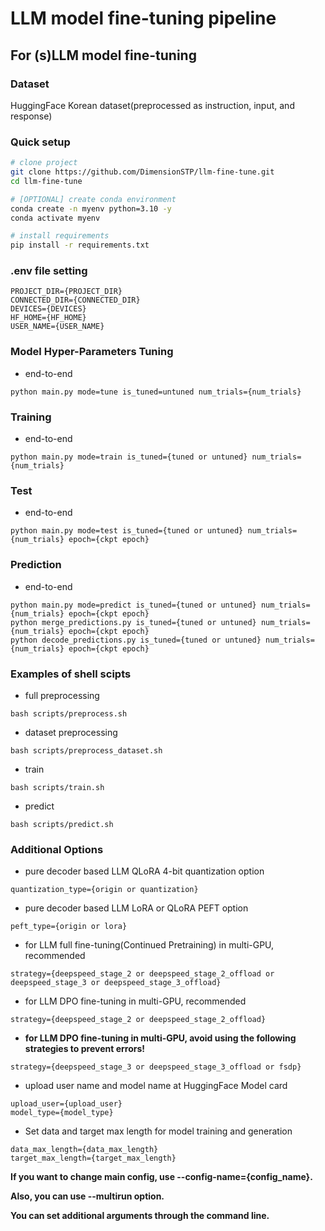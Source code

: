 # LLM model fine-tuning pipeline

## For (s)LLM model fine-tuning

### Dataset

HuggingFace Korean dataset(preprocessed as instruction, input, and response)

### Quick setup

```bash
# clone project
git clone https://github.com/DimensionSTP/llm-fine-tune.git
cd llm-fine-tune

# [OPTIONAL] create conda environment
conda create -n myenv python=3.10 -y
conda activate myenv

# install requirements
pip install -r requirements.txt
```

### .env file setting

```shell
PROJECT_DIR={PROJECT_DIR}
CONNECTED_DIR={CONNECTED_DIR}
DEVICES={DEVICES}
HF_HOME={HF_HOME}
USER_NAME={USER_NAME}
```

### Model Hyper-Parameters Tuning

* end-to-end

```shell
python main.py mode=tune is_tuned=untuned num_trials={num_trials}
```

### Training

* end-to-end

```shell
python main.py mode=train is_tuned={tuned or untuned} num_trials={num_trials}
```

### Test

* end-to-end

```shell
python main.py mode=test is_tuned={tuned or untuned} num_trials={num_trials} epoch={ckpt epoch}
```

### Prediction

* end-to-end

```shell
python main.py mode=predict is_tuned={tuned or untuned} num_trials={num_trials} epoch={ckpt epoch}
python merge_predictions.py is_tuned={tuned or untuned} num_trials={num_trials} epoch={ckpt epoch}
python decode_predictions.py is_tuned={tuned or untuned} num_trials={num_trials} epoch={ckpt epoch}
```

### Examples of shell scipts

* full preprocessing

```shell
bash scripts/preprocess.sh
```

* dataset preprocessing

```shell
bash scripts/preprocess_dataset.sh
```

* train

```shell
bash scripts/train.sh
```

* predict

```shell
bash scripts/predict.sh
```

### Additional Options

* pure decoder based LLM QLoRA 4-bit quantization option

```shell
quantization_type={origin or quantization} 
```

* pure decoder based LLM LoRA or QLoRA PEFT option

```shell
peft_type={origin or lora}
```

* for LLM full fine-tuning(Continued Pretraining) in multi-GPU, recommended

```shell
strategy={deepspeed_stage_2 or deepspeed_stage_2_offload or deepspeed_stage_3 or deepspeed_stage_3_offload}
```

* for LLM DPO fine-tuning in multi-GPU, recommended

```shell
strategy={deepspeed_stage_2 or deepspeed_stage_2_offload}
```

* __for LLM DPO fine-tuning in multi-GPU, avoid using the following strategies to prevent errors!__

```shell
strategy={deepspeed_stage_3 or deepspeed_stage_3_offload or fsdp}
```

* upload user name and model name at HuggingFace Model card

```shell
upload_user={upload_user} 
model_type={model_type}
```

* Set data and target max length for model training and generation

```shell
data_max_length={data_max_length} 
target_max_length={target_max_length} 
```

__If you want to change main config, use --config-name={config_name}.__

__Also, you can use --multirun option.__

__You can set additional arguments through the command line.__
